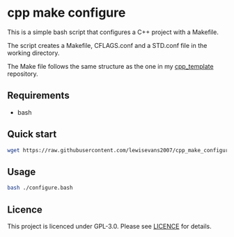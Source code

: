 # cpp make configure 
This is a simple bash script that configures a C++ project with a Makefile.

The script creates a Makefile, CFLAGS.conf and a STD.conf file in the working directory.

The Make file follows the same structure as the one in my [cpp_template](https://www.github.com/awesomelewis/cpp_template) repository.

## Requirements
- bash

## Quick start
```bash
wget https://raw.githubusercontent.com/lewisevans2007/cpp_make_configure/master/src/configure.bash && bash configure.bash
```

## Usage
```bash
bash ./configure.bash
```

## Licence
This project is licenced under GPL-3.0. Please see [LICENCE](LICENCE) for details.
